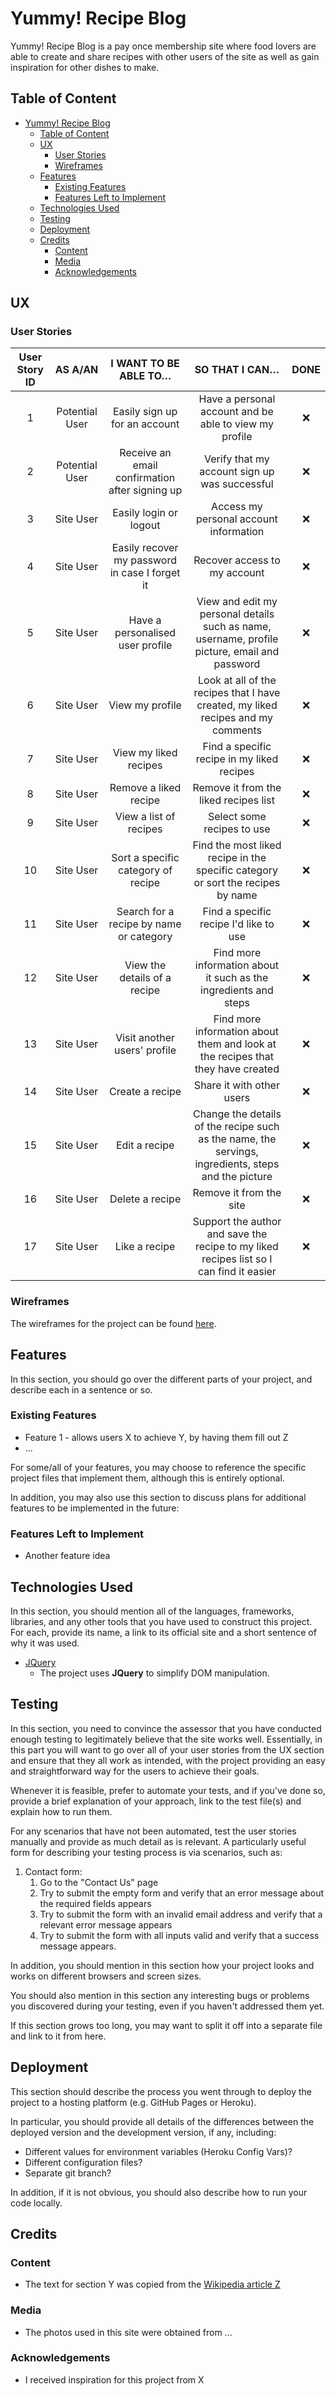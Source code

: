 # Yummy! Recipe Blog

Yummy! Recipe Blog is a pay once membership site where food lovers are able to create and share recipes with other users of the site as well as gain inspiration for other dishes to make.

## Table of Content
- [Yummy! Recipe Blog](#yummy-recipe-blog)
  - [Table of Content](#table-of-content)
  - [UX](#ux)
    - [User Stories](#user-stories)
    - [Wireframes](#wireframes)
  - [Features](#features)
    - [Existing Features](#existing-features)
    - [Features Left to Implement](#features-left-to-implement)
  - [Technologies Used](#technologies-used)
  - [Testing](#testing)
  - [Deployment](#deployment)
  - [Credits](#credits)
    - [Content](#content)
    - [Media](#media)
    - [Acknowledgements](#acknowledgements)
 
## UX

### User Stories

| **User Story ID** | **AS A/AN**    | **I WANT TO BE ABLE TO…**                      | **SO THAT I CAN…**                                                                                  | **DONE** |
|:-----------------:|:--------------:|:----------------------------------------------:|:---------------------------------------------------------------------------------------------------:|:--------:|
| 1                 | Potential User | Easily sign up for an account                  | Have a personal account and be able to view my profile                                              | ❌        |
| 2                 | Potential User | Receive an email confirmation after signing up | Verify that my account sign up was successful                                                       | ❌        |
| 3                 | Site User      | Easily login or logout                         | Access my personal account information                                                              | ❌        |
| 4                 | Site User      | Easily recover my password in case I forget it | Recover access to my account                                                                        | ❌        |
| 5                 | Site User      | Have a personalised user profile               | View and edit my personal details such as name, username, profile picture, email and password       | ❌        |
| 6                 | Site User      | View my profile                                | Look at all of the recipes that I have created, my liked recipes and my comments                    | ❌        |
| 7                 | Site User      | View my liked recipes                          | Find a specific recipe in my liked recipes                                                          | ❌        |
| 8                 | Site User      | Remove a liked recipe                          | Remove it from the liked recipes list                                                               | ❌        |
| 9                 | Site User      | View a list of recipes                         | Select some recipes to use                                                                          | ❌        |
| 10                | Site User      | Sort a specific category of recipe             | Find the most liked recipe in the specific category or sort the recipes by name                     | ❌        |
| 11                | Site User      | Search for a recipe by name or category        | Find a specific recipe I'd like to use                                                              | ❌        |
| 12                | Site User      | View the details of a recipe                   | Find more information about it such as the ingredients and steps                                    | ❌        |
| 13                | Site User      | Visit another users' profile                   | Find more information about them and look at the recipes that they have created                     | ❌        |
| 14                | Site User      | Create a recipe                                | Share it with other users                                                                           | ❌        |
| 15                | Site User      | Edit a recipe                                  | Change the details of the recipe such as the name, the servings, ingredients, steps and the picture | ❌        |
| 16                | Site User      | Delete a recipe                                | Remove it from the site                                                                             | ❌        |
| 17                | Site User      | Like a recipe                                  | Support the author and save the recipe to my liked recipes list so I can find it easier             | ❌        |

### Wireframes

The wireframes for the project can be found [here](docs/wireframes/yummy_recipe_blog_wireframes.pdf).

## Features

In this section, you should go over the different parts of your project, and describe each in a sentence or so.
 
### Existing Features
- Feature 1 - allows users X to achieve Y, by having them fill out Z
- ...

For some/all of your features, you may choose to reference the specific project files that implement them, although this is entirely optional.

In addition, you may also use this section to discuss plans for additional features to be implemented in the future:

### Features Left to Implement
- Another feature idea

## Technologies Used

In this section, you should mention all of the languages, frameworks, libraries, and any other tools that you have used to construct this project. For each, provide its name, a link to its official site and a short sentence of why it was used.

- [JQuery](https://jquery.com)
    - The project uses **JQuery** to simplify DOM manipulation.


## Testing

In this section, you need to convince the assessor that you have conducted enough testing to legitimately believe that the site works well. Essentially, in this part you will want to go over all of your user stories from the UX section and ensure that they all work as intended, with the project providing an easy and straightforward way for the users to achieve their goals.

Whenever it is feasible, prefer to automate your tests, and if you've done so, provide a brief explanation of your approach, link to the test file(s) and explain how to run them.

For any scenarios that have not been automated, test the user stories manually and provide as much detail as is relevant. A particularly useful form for describing your testing process is via scenarios, such as:

1. Contact form:
    1. Go to the "Contact Us" page
    2. Try to submit the empty form and verify that an error message about the required fields appears
    3. Try to submit the form with an invalid email address and verify that a relevant error message appears
    4. Try to submit the form with all inputs valid and verify that a success message appears.

In addition, you should mention in this section how your project looks and works on different browsers and screen sizes.

You should also mention in this section any interesting bugs or problems you discovered during your testing, even if you haven't addressed them yet.

If this section grows too long, you may want to split it off into a separate file and link to it from here.

## Deployment

This section should describe the process you went through to deploy the project to a hosting platform (e.g. GitHub Pages or Heroku).

In particular, you should provide all details of the differences between the deployed version and the development version, if any, including:
- Different values for environment variables (Heroku Config Vars)?
- Different configuration files?
- Separate git branch?

In addition, if it is not obvious, you should also describe how to run your code locally.


## Credits

### Content
- The text for section Y was copied from the [Wikipedia article Z](https://en.wikipedia.org/wiki/Z)

### Media
- The photos used in this site were obtained from ...

### Acknowledgements

- I received inspiration for this project from X
